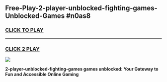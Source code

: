 
## Free-Play-2-player-unblocked-fighting-games-Unblocked-Games #n0as8
<h3>
<a href="https://news.freeplayer.one?title=2-player-unblocked-fighting-games&ref=8M">CLICK TO PLAY</a></h3>
<hr>

<h3>
<a href="https://news.freeplayer.one?title=2-player-unblocked-fighting-games&ref=8M">CLICK 2 PLAY</a>
  
</h3>

<a href="https://news.freeplayer.one?title=2-player-unblocked-fighting-games&ref=8M"><img src="https://clearcache.store/games.png"></a>


**2-player-unblocked-fighting-games games unblocked: Your Gateway to Fun and Accessible Online Gaming**
